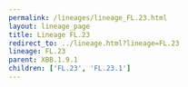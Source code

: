 ```yaml
---
permalink: /lineages/lineage_FL.23.html
layout: lineage_page
title: Lineage FL.23
redirect_to: ../lineage.html?lineage=FL.23
lineage: FL.23
parent: XBB.1.9.1
children: ['FL.23', 'FL.23.1']
---
```

